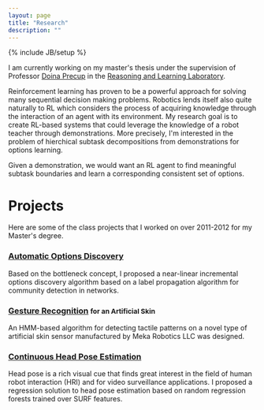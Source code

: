 ```yaml
---
layout: page
title: "Research"
description: ""
---
```

{% include JB/setup %}
<div class="row">
  <div class="span12">
   <p>I am currently working on my master's thesis under the supervision of Professor
   <a href="http://www.cs.mcgill.ca/~dprecup/">Doina Precup</a> in the <a href="http://rl.cs.mcgill.ca">Reasoning and Learning Laboratory</a>.</p>

   <p>Reinforcement learning has proven to be a powerful approach for solving many sequential
   decision making problems. Robotics lends itself also quite naturally to RL which considers
   the process of acquiring knowledge through the interaction of an agent with its
   environment. My research goal is to create RL-based systems that could leverage the
   knowledge of a robot teacher through demonstrations. More precisely, I'm interested in the problem of
   hierchical subtask decompositions from demonstrations for options learning.</p>

   <p>Given a demonstration, we would want an RL agent to find meaningful subtask boundaries and learn a corresponding
   consistent set of options. </p>
  </div>
 </div>
<div class="page-header">
    <h1>Projects</h1>
  </div>

 <div class="row">

 <div class="span12"><p>Here are some of the class projects that I worked on over 2011-2012 for my Master's degree.</p></div>

  <div class="span4">
  <h3><a href="assets/papers/optionsdetect.pdf">Automatic Options Discovery</a></h3>
  Based on the bottleneck concept, I proposed a near-linear incremental
  options discovery algorithm based on a label propagation algorithm for
  community detection in networks.
  </div>

  <div class="span4">
   <h3><a href="assets/papers/hmmskin.pdf">Gesture Recognition</a> <small>for an Artificial Skin</small></h3>
   An HMM-based algorithm for detecting tactile patterns on a novel type
   of artificial skin sensor manufactured by Meka Robotics LLC was designed.
  </div>


  <div class="span4">
   <h3><a href="assets/papers/rrfpose.pdf">Continuous Head Pose Estimation</a></h3>
     <!--<ul class="thumbnails">
        <li class="span2"><a href="#" class="thumbnail"><img src="http://placehold.it/160x120" alt=""></a></li>
        <li class="span2"><a href="#" class="thumbnail"><img src="http://placehold.it/160x120" alt=""></a></li>
     </ul>-->

   Head pose is a rich visual cue that finds great interest
   in the field of human robot interaction (HRI) and for video
   surveillance applications. I proposed a regression solution to
   head pose estimation based on random regression forests
   trained over SURF features.
  </div>
 </div>

